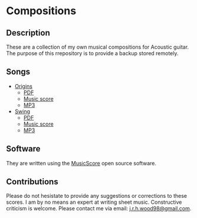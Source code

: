 # Compositions

## Description

These are a collection of my own musical compositions for Acoustic guitar. The purpose of this rrepository is to provide a backup stored remotely.

## Songs

- [Origins](https://github.com/woodRock/sturdy-train/blob/master/Origins.pdf)
    - [PDF](https://github.com/woodRock/sturdy-train/blob/master/Origins.pdf)
    - [Music score](https://github.com/woodRock/sturdy-train/blob/master/Origins.mscz)
    - [MP3](https://github.com/woodRock/sturdy-train/blob/master/Origins.mp3)
- [Swing](https://github.com/woodRock/sturdy-train/blob/master/Swing.pdf)
    - [PDF](https://github.com/woodRock/sturdy-train/blob/master/Swing.pdf)
    - [Music score](https://github.com/woodRock/sturdy-train/blob/master/Swing.mscz)
    - [MP3](https://github.com/woodRock/sturdy-train/blob/master/Swing.mp3)
  
## Software

They are written using the [MusicScore](https://musescore.com/) open source software.

## Contributions

Please do not hesistate to provide any suggestions or corrections to these scores. I am by no means an expert at writing sheet music. Constructive criticism is welcome. Please contact me via email: [j.r.h.wood98@gmail.com](mailto:j.r.h.wood98@gmail.com).

